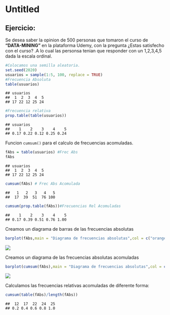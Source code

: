 Untitled
================

## Ejercicio:

Se desea saber la opinion de 500 personas que tomaron el curso de
**“DATA-MINING”** en la plataforma Udemy, con la pregunta ¿Estas
satisfecho con el curso? .A lo cual las personsa tenian que responder
con un 1,2,3,4,5 dada la escala ordinal.

``` r
#Colocamos una semilla aleatoria.
set.seed(2020)
usuarios = sample(1:5, 100, replace = TRUE)
#Frecuencia Absoluta
table(usuarios)
```

    ## usuarios
    ##  1  2  3  4  5 
    ## 17 22 12 25 24

``` r
#Frecuencia relativa
prop.table(table(usuarios))
```

    ## usuarios
    ##    1    2    3    4    5 
    ## 0.17 0.22 0.12 0.25 0.24

Funcion `cumsum()` para el calculo de frecuencias acomuladas.

``` r
fAbs = table(usuarios) #Frec Abs
fAbs
```

    ## usuarios
    ##  1  2  3  4  5 
    ## 17 22 12 25 24

``` r
cumsum(fAbs) # Frec Abs Acomulada
```

    ##   1   2   3   4   5 
    ##  17  39  51  76 100

``` r
cumsum(prop.table(fAbs))#Frecuencias Rel Acomuladas
```

    ##    1    2    3    4    5 
    ## 0.17 0.39 0.51 0.76 1.00

Creamos un diagrama de barras de las frecuencias
absolutas

``` r
barplot(fAbs,main = "Diagrama de frecuencias absolutas",col = c("orange","blue"))
```

![](EjerciciosOrd_files/figure-gfm/unnamed-chunk-3-1.png)<!-- -->

Creamos un diagrama de las frecuencias absolutas
acomuladas

``` r
barplot(cumsum(fAbs),main = "Diagrama de frecuencias absolutas",col = c("gold","blue"))
```

![](EjerciciosOrd_files/figure-gfm/unnamed-chunk-4-1.png)<!-- -->

Calculamos las frecuencias relativas acomuladas de diferente forma:

``` r
cumsum(table(fAbs)/length(fAbs))
```

    ##  12  17  22  24  25 
    ## 0.2 0.4 0.6 0.8 1.0

